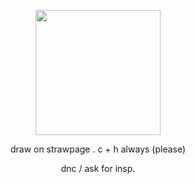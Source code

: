 
<p align="center">
  <img width="200" height="200" src="https://github.com/user-attachments/assets/0e825bfb-9cb4-492d-bf9c-bc701c691b0b"
"
">
</p>



<p align="center">
	draw on strawpage . c + h always (please)
</p>

<p align= "center">
dnc / ask for insp.
  

  
  
